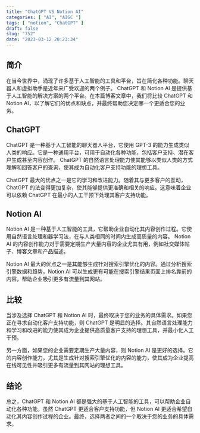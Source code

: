 ```yaml
---
title: "ChatGPT VS Notion AI"
categories: [ "AI", "AIGC "]
tags: [ "notion", "ChatGPT" ]
draft: false
slug: "752"
date: "2023-03-12 20:23:34"
---
```



## 简介

在当今世界中，涌现了许多基于人工智能的工具和平台，旨在简化各种功能。聊天器人和虚拟助手是近年来广受欢迎的两个例子。 ChatGPT 和 Notion AI 是提供基于人工智能的解决方案的两个平台。在本篇博客文章中，我们将比较 ChatGPT 和 Notion AI，以了解它们的优点和缺点，并最终帮助您决定哪一个更适合您的业务。

## ChatGPT

ChatGPT 是一种基于人工智能的聊天器人平台，它使用 GPT-3 的能力生成类似人类的响应。它是一种通用平台，可用于自动化各种功能，包括客户支持、潜在客户生成甚至内容创作。 ChatGPT 的自然语言处理能力使其能够以类似人类的方式理解和回答客户的查询，使其成为自动化客户支持功能的理想工具。

ChatGPT 最大的优点之一是它的学习和改进能力。随着其与更多客户的互动，ChatGPT 的法变得更加复杂，使其能够提供更准确和相关的响应。这意味着企业可以依赖 ChatGPT 在最小的人工干预下处理其客户支持功能。

## Notion AI

Notion AI 是一种基于人工智能的工具，它帮助企业自动化其内容创作过程。它使用自然语言处理和器学习法，在与人类相同的时间内生成高质量的内容。 Notion AI 的内容创作能力对于需要定期生产大量内容的企业尤其有用，例如社交媒体帖子、博客文章和产品描述。

Notion AI 最大的优点之一是其能够生成针对搜索引擎优化的内容。通过分析搜索引擎数据和趋势，Notion AI 可以生成更有可能在搜索引擎结果页面上排名靠前的内容，帮助企业吸引更多有流量到其网站。

## 比较

当涉及选择 ChatGPT 和 Notion AI 时，最终取决于您的业务的具体需求。如果您正在寻求自动化客户支持功能，则 ChatGPT 是明显的选择。其自然语言处理能力和学习和改进的能力使其成为企业提供高质量客户支持的理想工具，并最小化人工干预。

另一方面，如果您的企业需要定期生产大量内容，则 Notion AI 是更好的选择。它的内容创作能力，尤其是生成针对搜索引擎优化的内容的能力，使其成为企业提高在线可见性并吸引更多有流量到其网站的理想工具。

## 结论

总之，ChatGPT 和 Notion AI 都是强大的基于人工智能的工具，可以帮助企业自动化各种功能。虽然 ChatGPT 更适合客户支持功能，但 Notion AI 更适合希望自动化其内容创作过程的企业。最终，选择两者之间的一个取决于您的业务的具体需求。

